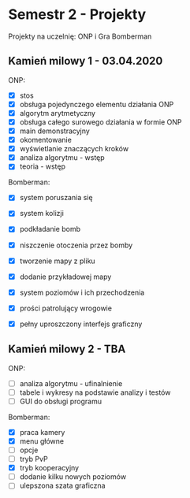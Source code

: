 # Semestr 2 - Projekty
Projekty na uczelnię: ONP i Gra Bomberman

## Kamień milowy 1 - 03.04.2020
ONP:
- [x] stos
- [x] obsługa pojedynczego elementu działania ONP
- [x] algorytm arytmetyczny
- [x] obsługa całego surowego działania w formie ONP
- [x] main demonstracyjny
- [x] okomentowanie
- [x] wyświetlanie znaczących kroków
- [x] analiza algorytmu - wstęp
- [x] teoria - wstęp

Bomberman:
- [x] system poruszania się
- [x] system kolizji
- [x] podkładanie bomb
- [x] niszczenie otoczenia przez bomby
- [x] tworzenie mapy z pliku
- [x] dodanie przykładowej mapy
- [x] system poziomów i ich przechodzenia
- [x] prości patrolujący wrogowie
- [x] pełny uproszczony interfejs graficzny


## Kamień milowy 2 - TBA
ONP:
- [ ] analiza algorytmu - ufinalnienie
- [ ] tabele i wykresy na podstawie analizy i testów
- [ ] GUI do obsługi programu

Bomberman:
- [x] praca kamery
- [x] menu główne
- [ ] opcje
- [ ] tryb PvP
- [x] tryb kooperacyjny
- [ ] dodanie kilku nowych poziomów
- [ ] ulepszona szata graficzna
